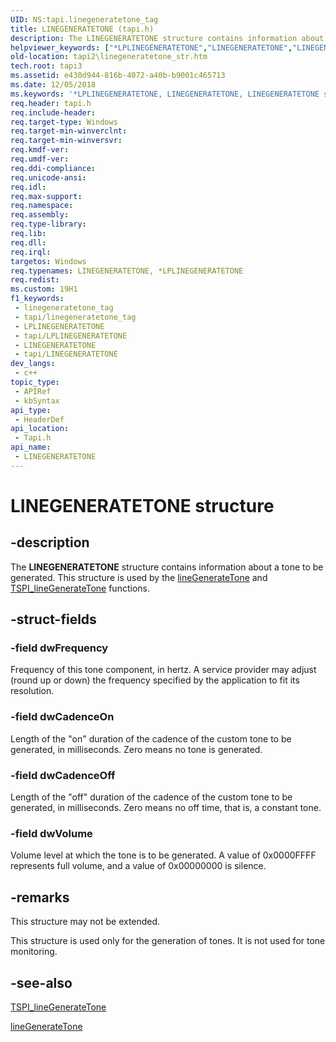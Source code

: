 ```yaml
---
UID: NS:tapi.linegeneratetone_tag
title: LINEGENERATETONE (tapi.h)
description: The LINEGENERATETONE structure contains information about a tone to be generated. This structure is used by the lineGenerateTone and TSPI_lineGenerateTone functions.
helpviewer_keywords: ["*LPLINEGENERATETONE","LINEGENERATETONE","LINEGENERATETONE structure [TAPI 2.2]","LPLINEGENERATETONE","LPLINEGENERATETONE structure pointer [TAPI 2.2]","_tapi2_linegeneratetone_str","tapi/LINEGENERATETONE","tapi/LPLINEGENERATETONE","tapi2.linegeneratetone_str"]
old-location: tapi2\linegeneratetone_str.htm
tech.root: tapi3
ms.assetid: e430d944-816b-4072-a40b-b9001c465713
ms.date: 12/05/2018
ms.keywords: '*LPLINEGENERATETONE, LINEGENERATETONE, LINEGENERATETONE structure [TAPI 2.2], LPLINEGENERATETONE, LPLINEGENERATETONE structure pointer [TAPI 2.2], _tapi2_linegeneratetone_str, tapi/LINEGENERATETONE, tapi/LPLINEGENERATETONE, tapi2.linegeneratetone_str'
req.header: tapi.h
req.include-header: 
req.target-type: Windows
req.target-min-winverclnt: 
req.target-min-winversvr: 
req.kmdf-ver: 
req.umdf-ver: 
req.ddi-compliance: 
req.unicode-ansi: 
req.idl: 
req.max-support: 
req.namespace: 
req.assembly: 
req.type-library: 
req.lib: 
req.dll: 
req.irql: 
targetos: Windows
req.typenames: LINEGENERATETONE, *LPLINEGENERATETONE
req.redist: 
ms.custom: 19H1
f1_keywords:
 - linegeneratetone_tag
 - tapi/linegeneratetone_tag
 - LPLINEGENERATETONE
 - tapi/LPLINEGENERATETONE
 - LINEGENERATETONE
 - tapi/LINEGENERATETONE
dev_langs:
 - c++
topic_type:
 - APIRef
 - kbSyntax
api_type:
 - HeaderDef
api_location:
 - Tapi.h
api_name:
 - LINEGENERATETONE
---
```


# LINEGENERATETONE structure


## -description

The 
<b>LINEGENERATETONE</b> structure contains information about a tone to be generated. This structure is used by the 
<a href="https://docs.microsoft.com/windows/desktop/api/tapi/nf-tapi-linegeneratetone">lineGenerateTone</a> and 
<a href="https://docs.microsoft.com/windows/desktop/api/tspi/nf-tspi-tspi_linegeneratetone">TSPI_lineGenerateTone</a> functions.

## -struct-fields

### -field dwFrequency

Frequency of this tone component, in hertz. A service provider may adjust (round up or down) the frequency specified by the application to fit its resolution.

### -field dwCadenceOn

Length of the "on" duration of the cadence of the custom tone to be generated, in milliseconds. Zero means no tone is generated.

### -field dwCadenceOff

Length of the "off" duration of the cadence of the custom tone to be generated, in milliseconds. Zero means no off time, that is, a constant tone.

### -field dwVolume

Volume level at which the tone is to be generated. A value of 0x0000FFFF represents full volume, and a value of 0x00000000 is silence.

## -remarks

This structure may not be extended.

This structure is used only for the generation of tones. It is not used for tone monitoring.

## -see-also

<a href="https://docs.microsoft.com/windows/desktop/api/tspi/nf-tspi-tspi_linegeneratetone">TSPI_lineGenerateTone</a>



<a href="https://docs.microsoft.com/windows/desktop/api/tapi/nf-tapi-linegeneratetone">lineGenerateTone</a>

